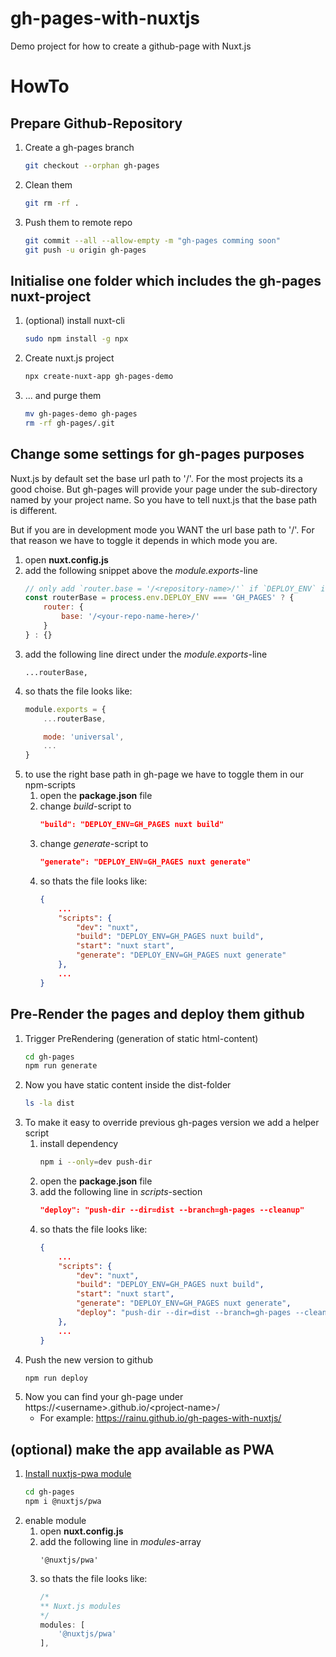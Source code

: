 # gh-pages-with-nuxtjs
Demo project for how to create a github-page with Nuxt.js

# HowTo

## Prepare Github-Repository

1. Create a gh-pages branch
    ```bash
    git checkout --orphan gh-pages
    ```
1. Clean them
    ```bash
    git rm -rf .
    ```
1. Push them to remote repo
    ```bash
    git commit --all --allow-empty -m "gh-pages comming soon"
    git push -u origin gh-pages
    ```

## Initialise one folder which includes the gh-pages nuxt-project

1. (optional) install nuxt-cli
    ```bash
    sudo npm install -g npx
    ```
1. Create nuxt.js project
    ```bash
    npx create-nuxt-app gh-pages-demo
    ```
1. ... and purge them
    ```bash
    mv gh-pages-demo gh-pages
    rm -rf gh-pages/.git
    ```

## Change some settings for gh-pages purposes
Nuxt.js by default set the base url path to '/'. For the most projects its a good choise. But gh-pages will provide your page under the sub-directory named by your project name. So you have to tell nuxt.js that the base path is different. 

But if you are in development mode you WANT the url base path to '/'. For that reason we have to toggle it depends in which mode you are.

1. open **nuxt.config.js** 
1. add the following snippet above the *module.exports*-line
    ```javascript
    // only add `router.base = '/<repository-name>/'` if `DEPLOY_ENV` is `GH_PAGES`
    const routerBase = process.env.DEPLOY_ENV === 'GH_PAGES' ? {
        router: {
            base: '/<your-repo-name-here>/'
        }
    } : {}
    ```
1. add the following line direct under the *module.exports*-line
    ```
    ...routerBase,
    ```
1. so thats the file looks like:
    ```javascript
    module.exports = {
        ...routerBase,

        mode: 'universal',
        ...
    }
    ```
1. to use the right base path in gh-page we have to toggle them in our npm-scripts
    1. open the **package.json** file
    1. change *build*-script to
        ```json
        "build": "DEPLOY_ENV=GH_PAGES nuxt build"
        ```
    1. change *generate*-script to
        ```json
        "generate": "DEPLOY_ENV=GH_PAGES nuxt generate"
        ```
    1. so thats the file looks like:
        ```json
        {
            ...
            "scripts": {
                "dev": "nuxt",
                "build": "DEPLOY_ENV=GH_PAGES nuxt build",
                "start": "nuxt start",
                "generate": "DEPLOY_ENV=GH_PAGES nuxt generate"
            },
            ...
        }
        ```

## Pre-Render the pages and deploy them github

1. Trigger PreRendering (generation of static html-content)
    ```bash
    cd gh-pages
    npm run generate
    ```
1. Now you have static content inside the dist-folder
    ```bash
    ls -la dist
    ```
1. To make it easy to override previous gh-pages version we add a helper script
    1. install dependency
        ```bash
        npm i --only=dev push-dir
        ```
    1. open the **package.json** file
    1. add the following line in *scripts*-section
        ```json
        "deploy": "push-dir --dir=dist --branch=gh-pages --cleanup"
        ```
    1. so thats the file looks like:
        ```json
        {
            ...
            "scripts": {
                "dev": "nuxt",
                "build": "DEPLOY_ENV=GH_PAGES nuxt build",
                "start": "nuxt start",
                "generate": "DEPLOY_ENV=GH_PAGES nuxt generate",
                "deploy": "push-dir --dir=dist --branch=gh-pages --cleanup --allow-unclean"
            },
            ...
        }
        ```
1. Push the new version to github
    ```bash
    npm run deploy
    ```
1. Now you can find your gh-page under https://&lt;username&gt;.github.io/&lt;project-name&gt;/
    * For example: https://rainu.github.io/gh-pages-with-nuxtjs/

## (optional) make the app available as PWA

1. [Install nuxtjs-pwa module](https://pwa.nuxtjs.org/setup)
    ```bash
    cd gh-pages
    npm i @nuxtjs/pwa
    ```
1. enable module
    1. open **nuxt.config.js** 
    1. add the following line in *modules*-array
        ```
        '@nuxtjs/pwa'
        ```
    1. so thats the file looks like:
        ```javascript
        /*
        ** Nuxt.js modules
        */
        modules: [
            '@nuxtjs/pwa'
        ],
        ```
